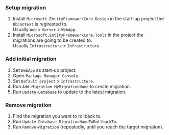 ### Setup migration 
1. Install `Microsoft.EntityFrameworkCore.Design` in the start-up project the `DbContext` is regirested to.  
Usually `Web` > `Server` > `WebApp`.  
2. Install `Microsoft.EntityFrameworkCore.Tools` in the project the migrations are going to be created to.  
Usually `Infrastructure` > `Infrastructure`.  

### Add initial migration 
1. Set `WebApp` as start-up project. 
2. Open `Package Manager Console`. 
2. Set `Default project` > `Infrastructure`. 
4. Run `Add-Migration MyMigrationName` to create migration. 
5. Run `Update-Database` to update to the latest migration. 

### Remove migration 
1. Find the migration you want to rollback to. 
2. Run `Update-Database MigrationNameToRollbackTo`. 
3. Run `Remove-Migration` (repeatedly, until you reach the target migration). 
